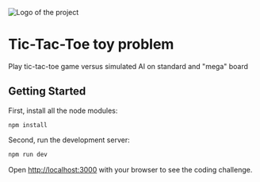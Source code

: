 ![Logo of the project](https://media.giphy.com/media/3oriNKQe0D6uQVjcIM/giphy.gif)

# Tic-Tac-Toe toy problem

Play tic-tac-toe game versus simulated AI on standard and "mega" board

## Getting Started

First, install all the node modules:

```
npm install
```

Second, run the development server:

```bash
npm run dev
```

Open [http://localhost:3000](http://localhost:3000) with your browser to see the coding challenge.
